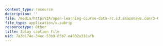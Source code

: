 ```yaml
---
content_type: resource
description: ''
file: /media/https%3A/open-learning-course-data-rc.s3.amazonaws.com/3-054-cellular-solids-structure-properties-and-applications-spring-2015/7a3b174e34ec53b985b7e4832a318afb_tdj84EV7BI.vtt
file_type: application/x-subrip
resourcetype: Other
title: 3play caption file
uid: 7a3b174e-34ec-53b9-85b7-e4832a318afb
---
```

